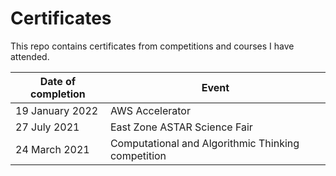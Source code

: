 # Certificates

This repo contains certificates from competitions and courses I have attended.

| Date of completion | Event                                              |
| ------------------ | -------------------------------------------------- |
| 19 January 2022    | AWS Accelerator                                    |
| 27 July 2021       | East Zone ASTAR Science Fair                       |
| 24 March 2021      | Computational and Algorithmic Thinking competition |

